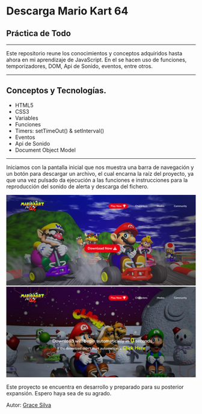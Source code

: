 # Descarga Mario Kart 64
## Práctica de Todo
***
Este repositorio reune los conocimientos y conceptos adquiridos hasta ahora en mi aprendizaje de JavaScript. 
En el se hacen uso de funciones, temporizadores, DOM, Api de Sonido, eventos, entre otros.
***
## Conceptos y Tecnologías.
- HTML5
- CSS3
- Variables
- Funciones
- Timers: setTimeOut() & setInterval()
- Eventos
- Api de Sonido
- Document Object Model
***
Iniciamos con la pantalla inicial que nos muestra una barra de navegación y un botón para descargar un archivo, el cual encarna la raíz del proyecto, ya que una vez pulsado da ejecución a las funciones e instrucciones para la reproducción del sonido de alerta y descarga del fichero.

![Pantalla Inicial](./img/preview.png)
![Botón Pulsado](./img/after.png)

Este proyecto se encuentra en desarrollo y preparado para su posterior expansión. Espero haya sea de su agrado.

Autor: [ Grace Silva ](https://github.com/Grace-Silva)